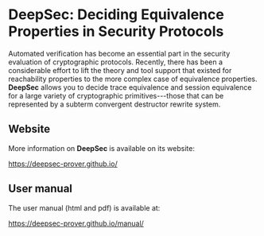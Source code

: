# DeepSec: Deciding Equivalence Properties in Security Protocols

Automated verification has become an essential part in the security evaluation of cryptographic protocols. Recently, there has been a considerable effort to lift the theory and tool support that existed for reachability properties to the more complex case of equivalence properties. **DeepSec** allows you to decide trace equivalence and session equivalence for a large variety of cryptographic primitives---those that can be represented by a subterm convergent destructor rewrite system.


## Website

More information on **DeepSec** is available on its website:

https://deepsec-prover.github.io/

## User manual

The user manual (html and pdf) is available at:

https://deepsec-prover.github.io/manual/

